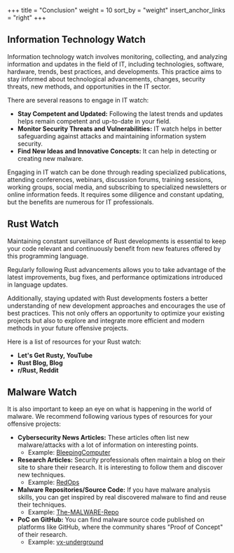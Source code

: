 +++
title = "Conclusion"
weight = 10
sort_by = "weight"
insert_anchor_links = "right"
+++

##  Information Technology Watch

Information technology watch involves monitoring, collecting, and analyzing information and updates in the field of IT, including technologies, software, hardware, trends, best practices, and developments. This practice aims to stay informed about technological advancements, changes, security threats, new methods, and opportunities in the IT sector.

There are several reasons to engage in IT watch:

- **Stay Competent and Updated:** Following the latest trends and updates helps remain competent and up-to-date in your field.
- **Monitor Security Threats and Vulnerabilities:** IT watch helps in better safeguarding against attacks and maintaining information system security.
- **Find New Ideas and Innovative Concepts:** It can help in detecting or creating new malware.

Engaging in IT watch can be done through reading specialized publications, attending conferences, webinars, discussion forums, training sessions, working groups, social media, and subscribing to specialized newsletters or online information feeds. It requires some diligence and constant updating, but the benefits are numerous for IT professionals.

##  Rust Watch

Maintaining constant surveillance of Rust developments is essential to keep your code relevant and continuously benefit from new features offered by this programming language.

Regularly following Rust advancements allows you to take advantage of the latest improvements, bug fixes, and performance optimizations introduced in language updates.

Additionally, staying updated with Rust developments fosters a better understanding of new development approaches and encourages the use of best practices. This not only offers an opportunity to optimize your existing projects but also to explore and integrate more efficient and modern methods in your future offensive projects.

Here is a list of resources for your Rust watch:

- **Let's Get Rusty, YouTube**
- **Rust Blog, Blog**
- **r/Rust, Reddit**

##  Malware Watch

It is also important to keep an eye on what is happening in the world of malware. We recommend following various types of resources for your offensive projects:

- **Cybersecurity News Articles:** These articles often list new malware/attacks with a lot of information on interesting points.
  - Example: [BleepingComputer](https://www.bleepingcomputer.com/)
- **Research Articles:** Security professionals often maintain a blog on their site to share their research. It is interesting to follow them and discover new techniques.
  - Example: [RedOps](https://redops.at/en/knowledge-base)
- **Malware Repositories/Source Code:** If you have malware analysis skills, you can get inspired by real discovered malware to find and reuse their techniques.
  - Example: [The-MALWARE-Repo](https://github.com/Da2dalus/The-MALWARE-Repo/)
- **PoC on GitHub:** You can find malware source code published on platforms like GitHub, where the community shares "Proof of Concept" of their research.
  - Example: [vx-underground](https://github.com/vxunderground)
